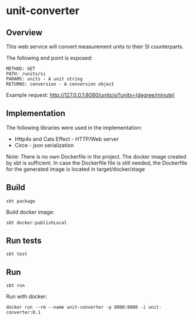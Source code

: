 # unit-converter
## Overview
This web service will convert measurement units to their SI counterparts. 

The following end point is exposed:
```
METHOD: GET
PATH: /units/si
PARAMS: units - A unit string
RETURNS: conversion - A conversion object
```

Example request:
http://127.0.0.1:8080/units/si?units=(degree/minute)

## Implementation
The following libraries were used in the implementation:
 - Http4s and Cats Effect - HTTP/Web server
 - Circe - json serialization

Note: There is no own Dockerfile in the project. 
The docker image created by sbt is sufficient. 
In case the Dockerfile file is still needed, the Dockerfile for
 the generated image is located in target/docker/stage


## Build

```sbt package```

Build docker image:

```sbt docker:publishLocal```

## Run tests
```sbt test```

## Run
```sbt run```

Run with docker:

```docker run --rm --name unit-converter -p 8080:8080 -i unit-converter:0.1```


